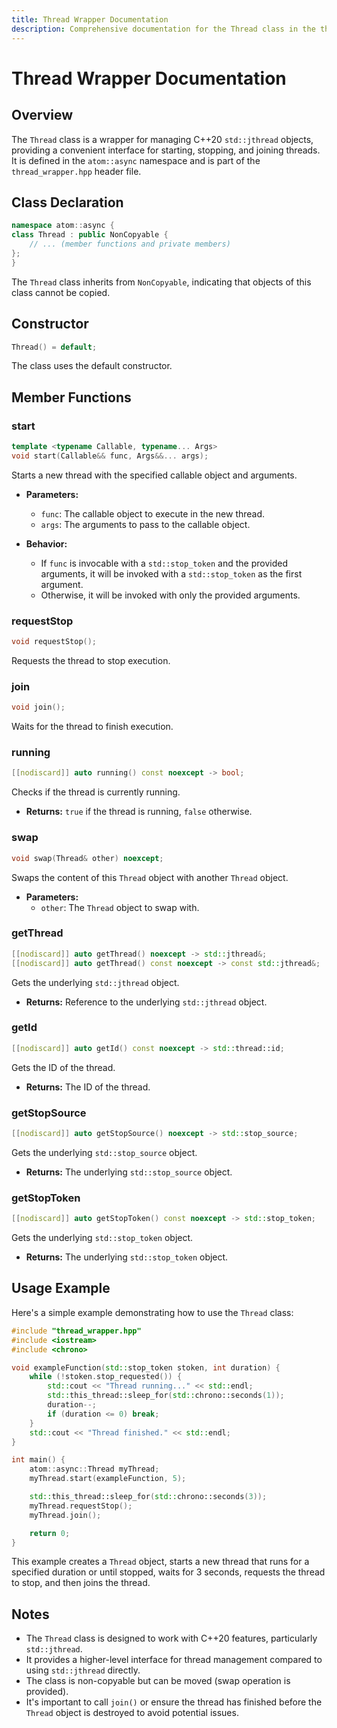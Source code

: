 ```yaml
---
title: Thread Wrapper Documentation
description: Comprehensive documentation for the Thread class in the thread_wrapper.hpp header file, including constructors, member functions, and usage examples for managing C++20 std::jthread objects.
---
```


# Thread Wrapper Documentation

## Overview

The `Thread` class is a wrapper for managing C++20 `std::jthread` objects, providing a convenient interface for starting, stopping, and joining threads. It is defined in the `atom::async` namespace and is part of the `thread_wrapper.hpp` header file.

## Class Declaration

```cpp
namespace atom::async {
class Thread : public NonCopyable {
    // ... (member functions and private members)
};
}
```

The `Thread` class inherits from `NonCopyable`, indicating that objects of this class cannot be copied.

## Constructor

```cpp
Thread() = default;
```

The class uses the default constructor.

## Member Functions

### start

```cpp
template <typename Callable, typename... Args>
void start(Callable&& func, Args&&... args);
```

Starts a new thread with the specified callable object and arguments.

- **Parameters:**

  - `func`: The callable object to execute in the new thread.
  - `args`: The arguments to pass to the callable object.

- **Behavior:**
  - If `func` is invocable with a `std::stop_token` and the provided arguments, it will be invoked with a `std::stop_token` as the first argument.
  - Otherwise, it will be invoked with only the provided arguments.

### requestStop

```cpp
void requestStop();
```

Requests the thread to stop execution.

### join

```cpp
void join();
```

Waits for the thread to finish execution.

### running

```cpp
[[nodiscard]] auto running() const noexcept -> bool;
```

Checks if the thread is currently running.

- **Returns:** `true` if the thread is running, `false` otherwise.

### swap

```cpp
void swap(Thread& other) noexcept;
```

Swaps the content of this `Thread` object with another `Thread` object.

- **Parameters:**
  - `other`: The `Thread` object to swap with.

### getThread

```cpp
[[nodiscard]] auto getThread() noexcept -> std::jthread&;
[[nodiscard]] auto getThread() const noexcept -> const std::jthread&;
```

Gets the underlying `std::jthread` object.

- **Returns:** Reference to the underlying `std::jthread` object.

### getId

```cpp
[[nodiscard]] auto getId() const noexcept -> std::thread::id;
```

Gets the ID of the thread.

- **Returns:** The ID of the thread.

### getStopSource

```cpp
[[nodiscard]] auto getStopSource() noexcept -> std::stop_source;
```

Gets the underlying `std::stop_source` object.

- **Returns:** The underlying `std::stop_source` object.

### getStopToken

```cpp
[[nodiscard]] auto getStopToken() const noexcept -> std::stop_token;
```

Gets the underlying `std::stop_token` object.

- **Returns:** The underlying `std::stop_token` object.

## Usage Example

Here's a simple example demonstrating how to use the `Thread` class:

```cpp
#include "thread_wrapper.hpp"
#include <iostream>
#include <chrono>

void exampleFunction(std::stop_token stoken, int duration) {
    while (!stoken.stop_requested()) {
        std::cout << "Thread running..." << std::endl;
        std::this_thread::sleep_for(std::chrono::seconds(1));
        duration--;
        if (duration <= 0) break;
    }
    std::cout << "Thread finished." << std::endl;
}

int main() {
    atom::async::Thread myThread;
    myThread.start(exampleFunction, 5);

    std::this_thread::sleep_for(std::chrono::seconds(3));
    myThread.requestStop();
    myThread.join();

    return 0;
}
```

This example creates a `Thread` object, starts a new thread that runs for a specified duration or until stopped, waits for 3 seconds, requests the thread to stop, and then joins the thread.

## Notes

- The `Thread` class is designed to work with C++20 features, particularly `std::jthread`.
- It provides a higher-level interface for thread management compared to using `std::jthread` directly.
- The class is non-copyable but can be moved (swap operation is provided).
- It's important to call `join()` or ensure the thread has finished before the `Thread` object is destroyed to avoid potential issues.
